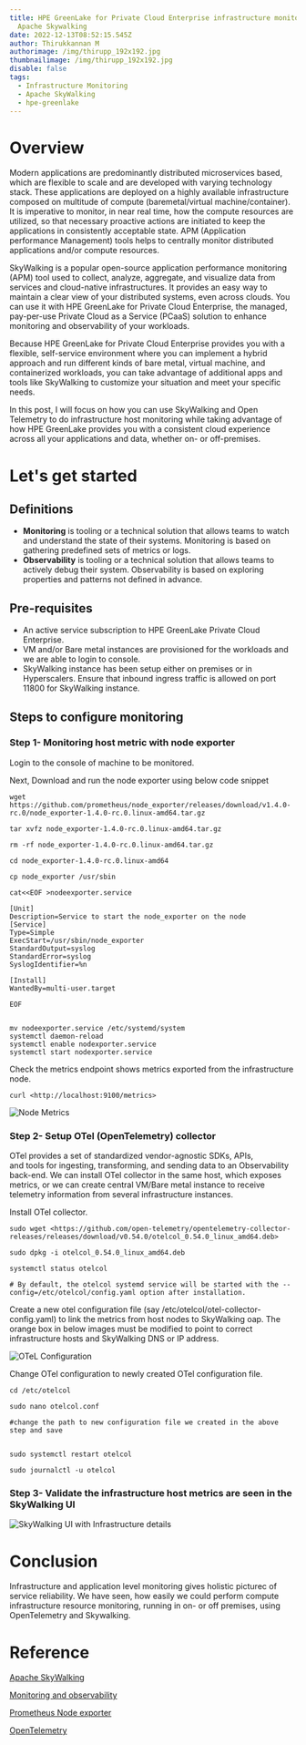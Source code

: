 ```yaml
---
title: HPE GreenLake for Private Cloud Enterprise infrastructure monitoring with
  Apache Skywalking
date: 2022-12-13T08:52:15.545Z
author: Thirukkannan M
authorimage: /img/thirupp_192x192.jpg
thumbnailimage: /img/thirupp_192x192.jpg
disable: false
tags:
  - Infrastructure Monitoring
  - Apache SkyWalking
  - hpe-greenlake
---
```

# **Overview**

Modern applications are predominantly distributed microservices based, which are flexible to scale and are developed with varying technology stack. These applications are deployed on a highly available infrastructure composed on multitude of compute (baremetal/virtual machine/container). It is imperative to monitor, in near real time, how the compute resources are utilized, so that necessary proactive actions are initiated to keep the applications in consistently acceptable state. APM (Application performance Management) tools helps to centrally monitor distributed applications and/or compute resources.

SkyWalking is a popular open-source application performance monitoring (APM) tool used to collect, analyze, aggregate, and visualize data from services and cloud-native infrastructures. It provides an easy way to maintain a clear view of your distributed systems, even across clouds. You can use it with HPE GreenLake for Private Cloud Enterprise, the managed, pay-per-use Private Cloud as a Service (PCaaS) solution to enhance monitoring and observability of your workloads.

Because HPE GreenLake for Private Cloud Enterprise provides you with a flexible, self-service environment where you can implement a hybrid approach and run different kinds of bare metal, virtual machine, and containerized workloads, you can take advantage of additional apps and tools like SkyWalking to customize your situation and meet your specific needs.

In this post, I will focus on how you can use SkyWalking and Open Telemetry to do infrastructure host monitoring while taking advantage of how HPE GreenLake provides you with a consistent cloud experience across all your applications and data, whether on- or off-premises.

# **L﻿et's get started**

## Definitions

* **Monitoring** is tooling or a technical solution that allows teams to watch and understand the state of their systems. Monitoring is based on gathering predefined sets of metrics or logs.
* **Observability** is tooling or a technical solution that allows teams to actively debug their system. Observability is based on exploring properties and patterns not defined in advance.

## **Pre-requisites**

* An active service subscription to HPE GreenLake Private Cloud Enterprise.
* VM and/or Bare metal instances are provisioned for the workloads and we are able to login to console.
* SkyWalking instance has been setup either on premises or in Hyperscalers. Ensure that inbound ingress traffic is allowed on port 11800 for SkyWalking instance.

## **Steps to configure monitoring**

### Step 1- Monitoring host metric with node exporter

Login to the console of machine to be monitored.

Next, Download and run the node exporter using below code snippet

```shell
wget https://github.com/prometheus/node_exporter/releases/download/v1.4.0-rc.0/node_exporter-1.4.0-rc.0.linux-amd64.tar.gz

tar xvfz node_exporter-1.4.0-rc.0.linux-amd64.tar.gz

rm -rf node_exporter-1.4.0-rc.0.linux-amd64.tar.gz

cd node_exporter-1.4.0-rc.0.linux-amd64

cp node_exporter /usr/sbin

cat<<EOF >nodeexporter.service

[Unit]
Description=Service to start the node_exporter on the node
[Service]
Type=Simple
ExecStart=/usr/sbin/node_exporter
StandardOutput=syslog
StandardError=syslog
SyslogIdentifier=%n

[Install]
WantedBy=multi-user.target

EOF


mv nodeexporter.service /etc/systemd/system
systemctl daemon-reload
systemctl enable nodexporter.service
systemctl start nodexporter.service
```

Check the metrics endpoint shows metrics exported from the infrastructure node.

```shell
curl <http://localhost:9100/metrics>
```

![](/img/node_metrics.png "Node Metrics")

### Step 2- Setup OTel (OpenTelemetry) collector

OTel provides a set of standardized vendor-agnostic SDKs, APIs, and tools for ingesting, transforming, and sending data to an Observability back-end. We can install OTel collector in the same host, which exposes metrics, or we can create central VM/Bare metal instance to receive telemetry information from several infrastructure instances.

Install OTel collector.

```shell
sudo wget <https://github.com/open-telemetry/opentelemetry-collector-releases/releases/download/v0.54.0/otelcol_0.54.0_linux_amd64.deb>

sudo dpkg -i otelcol_0.54.0_linux_amd64.deb

systemctl status otelcol

# By default, the otelcol systemd service will be started with the --config=/etc/otelcol/config.yaml option after installation.
```

Create a new otel configuration file (say /etc/otelcol/otel-collector-config.yaml) to link the metrics from host nodes to SkyWalking oap. The orange box in below images must be modified to point to correct infrastructure hosts and SkyWalking DNS or IP address.

![](/img/otel_collector_configuration.png "OTeL Configuration")

Change OTel configuration to newly created OTel configuration file.

```shell
cd /etc/otelcol

sudo nano otelcol.conf

#change the path to new configuration file we created in the above step and save


sudo systemctl restart otelcol

sudo journalctl -u otelcol
```

### Step 3- Validate the infrastructure host metrics are seen in the SkyWalking UI

![](/img/skywalking_vm_monitoring.png "SkyWalking UI with Infrastructure details")

# **Conclusion**

Infrastructure and application level monitoring gives holistic picturec of service reliability. We have seen, how easily we could perform compute infrastructure resource monitoring, running in on- or off premises, using OpenTelemetry and Skywalking.

# **Reference**

[Apache SkyWalking](https://skywalking.apache.org/docs/main/v9.3.0/en/concepts-and-designs/overview/)

[Monitoring and observability](https://cloud.google.com/architecture/devops/devops-measurement-monitoring-and-observability)﻿

[Prometheus Node exporter](https://prometheus.io/docs/guides/node-exporter/)

[OpenTelemetry](https://opentelemetry.io/)